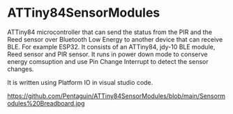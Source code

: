 # ATTiny84SensorModules
 ATTiny84 microcontroller that can send the status from the PIR and the Reed sensor over Bluetooth Low Energy to another device that can receive BLE. For example ESP32.
 It consists of an ATTiny84, jdy-10 BLE module, Reed sensor and PIR sensor.
 It runs in power down mode to conserve energy comsuption and use Pin Change Interrupt to detect the sensor changes.
 
 It is written using Platform IO in visual studio code.
 
 https://github.com/Pentaguin/ATTiny84SensorModules/blob/main/Sensormodules%20Breadboard.jpg
